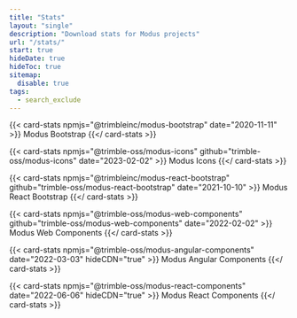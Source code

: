```yaml
---
title: "Stats"
layout: "single"
description: "Download stats for Modus projects"
url: "/stats/"
start: true
hideDate: true
hideToc: true
sitemap:
  disable: true
tags:
  - search_exclude
---
```


<style>
  main a:after {
   content: none !important;
  }
  .menu-right {
    display: none !important;
    opacity: 0 !important;
    visibility: hidden !important;
  }
  main .btn-outline-dark {
    display: none !important;
  }
</style>

<div class="row">

{{< card-stats npmjs="@trimbleinc/modus-bootstrap" date="2020-11-11" >}}
Modus Bootstrap
{{</ card-stats >}}

{{< card-stats npmjs="@trimble-oss/modus-icons" github="trimble-oss/modus-icons" date="2023-02-02" >}}
Modus Icons
{{</ card-stats >}}

{{< card-stats npmjs="@trimbleinc/modus-react-bootstrap" github="trimble-oss/modus-react-bootstrap" date="2021-10-10" >}}
Modus React Bootstrap
{{</ card-stats >}}

{{< card-stats npmjs="@trimble-oss/modus-web-components" github="trimble-oss/modus-web-components" date="2022-02-02" >}}
Modus Web Components
{{</ card-stats >}}

{{< card-stats npmjs="@trimble-oss/modus-angular-components" date="2022-03-03" hideCDN="true" >}}
Modus Angular Components
{{</ card-stats >}}

{{< card-stats npmjs="@trimble-oss/modus-react-components" date="2022-06-06" hideCDN="true" >}}
Modus React Components
{{</ card-stats >}}

</div>

<style data-pagefind-ignore>
a[href^="https://github.com"]::after {
  display: none !important;
  width: 0 !important;
}
</style>
